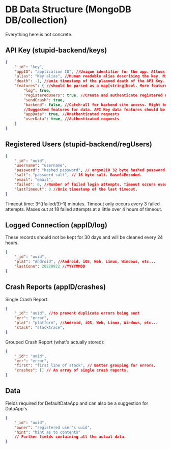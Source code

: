 # DB Data Structure (MongoDB DB/collection)

Everything here is not concrete.

## API Key (stupid-backend/keys)

```json
{
    "_id": "key",
    "appID": "application ID", //Unique identifier for the app. Allows for multiple apps to use the same backend.
    "alias": "Key alias", //Human readable alias describing the key. Might not be set (empty string).
    "death": -1, //unix timestamp of the planned death of the API Key. If -1, the key has no planned expiration. Keys may be expired at any time without notice.
    "features": { //should be parsed as a map[string]bool. More features can be added as needed by the application.
        "log": true,
        "registeredUsers": true, //Create and authenticate registered users.
        "sendCrash": true,
        "backend": false, //Catch-all for backend site access. Might be removed and replaced with more granular control in the future.
        //Suggested features for data. API Key data features should be checked by the DataApp.
        "appData": true, //Unathenticated requests
        "userData": true, //Authenticated requests
    }
}
```

## Registered Users (stupid-backend/regUsers)

```json
{
    "_id": "uuid",
    "username": "username",
    "password": "hashed password", // argon2ID 32 byte hashed password. Base64 Encoded
    "salt": "password salt", // 16 byte salt. Base64Encoded.
    "email": "email",
    "failed": 0, //Number of failed login attempts. Timeout occurs every 3 failed attempts.
    "lastTimeout": 0 //Unix timestamp of the last timeout.
}
```

Timeout time: 3^((failed/3)-1) minutes. Timeout only occurs every 3 failed attempts. Maxes out at 18 failed attempts at a little over 4 hours of timeout.

## Logged Connection (appID/log)

These records should not be kept for 30 days and will be cleaned every 24 hours.

```json
{
    "_id": "uuid",
    "plat": "Android", //Android, iOS, Web, Linux, Windows, etc...
    "lastConn": 20220922 //YYYYMMDD
}
```

## Crash Reports (appID/crashes)

Single Crash Report:

```json
{
    "_id": "uuid", //to prevent duplicate errors being sent
    "err": "error",
    "plat": "platform", //Android, iOS, Web, Linux, Windows, etc...
    "stack": "stacktrace",
}
```

Grouped Crash Report (what's actually stored):

```json
{
    "_id": "uuid",
    "err": "error",
    "first": "first line of stack", // Better grouping for errors.
    "crashes": [] // An array of single crash reports.
}
```

## Data

Fields required for DefaultDataApp and can also be a suggestion for DataApp's.

```json
{
    "_id": "uuid",
    "owner": "registered user's uuid",
    "hint": "hint as to contents"
    // Further fields containing all the actual data.
}
```
